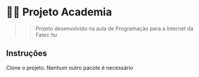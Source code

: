 # 🏋️‍♀️ Projeto Academia
>> Projeto desenvolvido na aula de Programação para a Internet da Fatec Itu

## Instruções
Clone o projeto. Nenhum outro pacote é necessário